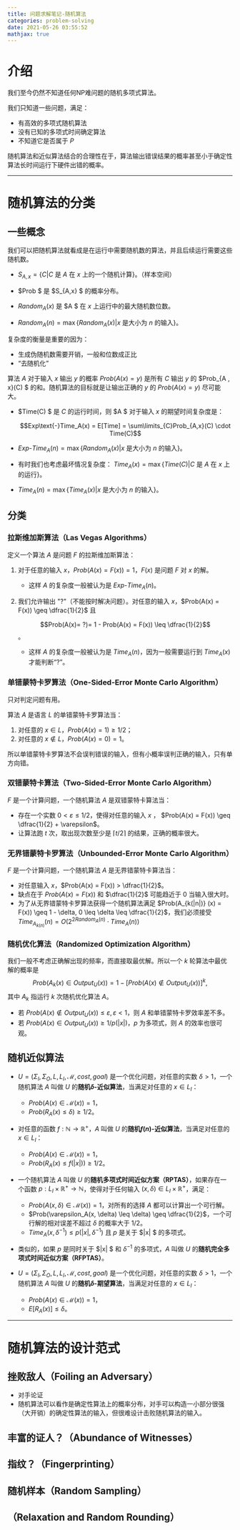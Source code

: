 ```yaml
---
title: 问题求解笔记-随机算法
categories: problem-solving
date: 2021-05-26 03:55:52
mathjax: true
---
```



# 介绍

我们至今仍然不知道任何NP难问题的随机多项式算法。

我们只知道一些问题，满足：

- 有高效的多项式随机算法
- 没有已知的多项式时间确定算法
- 不知道它是否属于 $P$

随机算法和近似算法结合的合理性在于，算法输出错误结果的概率甚至小于确定性算法长时间运行下硬件出错的概率。

<!--more -->



---

# 随机算法的分类

## 一些概念

我们可以把随机算法就看成是在运行中需要随机数的算法，并且后续运行需要这些随机数。

- $S_{A,x} = \{ C | C \text{ 是 }A \text{ 在 }x \text{ 上的一个随机计算}\}$。（样本空间）
- $Prob $ 是 $S_{A,x} $ 的概率分布。

- $Random_A(x)$ 是 $A $ 在 $x$ 上运行中的最大随机数位数。
- $Random_A(n) = \max\{Random_A(x) | x \text{ 是大小为 } n \text{ 的输入}\}$。

复杂度的衡量是重要的因为：

- 生成伪随机数需要开销，一般和位数成正比
- “去随机化”



算法 $A$ 对于输入 $x$ 输出 $y$ 的概率 $Prob(A(x) = y)$ 是所有 $C$ 输出 $y$ 的 $Prob_{A , x}(C) $ 的和。随机算法的目标就是让输出正确的 $y$ 的 $Prob(A(x) = y)$ 尽可能大。

- $Time(C) $ 是 $C$ 的运行时间，则 $A $ 对于输入 $x$ 的期望时间复杂度是： 

  $$Exp\text{-}Time_A(x) = E[Time] = \sum\limits_{C}Prob_{A,x}(C) \cdot Time(C)$$

- $Exp\text{-}Time_A(n) = \max\{Random_A(x) | x \text{ 是大小为 } n \text{ 的输入}\}$。

- 有时我们也考虑最坏情况复杂度： $Time_A(x) = \max\{Time(C) | C \text{ 是 }A \text{ 在 }  x \text{ 上的运行} \}$。

- $Time_A(n) = \max\{Time_A(x) | x \text{ 是大小为 } n \text{ 的输入} \}$。

## 分类

### 拉斯维加斯算法（Las Vegas Algorithms）

定义一个算法 $A$ 是问题 $F$ 的拉斯维加斯算法：

1. 对于任意的输入 $x$，$Prob(A(x) = F(x)) = 1$，$F(x)$ 是问题 $F$ 对 $x$ 的解。
   - 这样 $A$ 的复杂度一般被认为是 $Exp\text{-}Time_A(n)$。

2. 我们允许输出 "?"（不能按时解决问题）。对任意的输入 $x$，$Prob(A(x) = F(x)) \geq \dfrac{1}{2}$ 且 

   $$Prob(A(x)= ?)=  1 - Prob(A(x) = F(x)) \leq \dfrac{1}{2}$$。

   - 这样 $A$ 的复杂度一般被认为是 $Time_A(n)$，因为一般需要运行到 $Time_A(x)$ 才能判断“?”。



### 单错蒙特卡罗算法（One-Sided-Error Monte Carlo Algorithm）

只对判定问题有用。

算法 $A$ 是语言 $L$ 的单错蒙特卡罗算法当：

1. 对任意的 $x \in L$，$Prob(A(x) = 1 ) \geq 1/2$；
2. 对任意的 $x \notin L$，$Prob(A(x)  = 0) = 1$。

所以单错蒙特卡罗算法不会误判错误的输入，但有小概率误判正确的输入，只有单方向错。



### 双错蒙特卡算法（Two-Sided-Error Monte Carlo Algorithm）

$F$ 是一个计算问题，一个随机算法 $A$ 是双错蒙特卡算法当：

- 存在一个实数 $0 < \varepsilon \leq 1/2$，使得对任意的输入 $x$ ， $Prob(A(x) = F(x)) \geq \dfrac{1}{2}  + \varepsilon$。
- 让算法跑 $t$ 次，取出现次数至少是 $\lceil t / 2 \rceil$ 的结果，正确的概率很大。



### 无界错蒙特卡罗算法（Unbounded-Error Monte Carlo Algorithm）

$F$ 是一个计算问题，一个随机算法 $A$ 是无界错蒙特卡算法当：

- 对任意输入 $x$，$Prob(A(x) = F(x)) > \dfrac{1}{2}$。
- 缺点在于 $Prob(A(x) = F(x))$ 和 $\dfrac{1}{2}$ 可能趋近于 $0$ 当输入很大时。
- 为了从无界错蒙特卡罗算法获得一个随机算法满足 $Prob(A_{k(|n|)} (x) = F(x)) \geq 1 - \delta, 0 \leq \delta \leq \dfrac{1}{2}$，我们必须接受 $Time_{A_{k(n)}}(n) = O(2^{2Random_A(n)} \cdot Time_A(n))$



### 随机优化算法（Randomized Optimization Algorithm）

我们一般不考虑正确解出现的频率，而直接取最优解。所以一个 $k$ 轮算法中最优解的概率是
$$
Prob(A_k(x) \in Output_U(x)) = 1 - [Prob(A(x) \notin Output_U(x))]^k,
$$
其中 $A_k$ 指运行 $k$ 次随机优化算法 $A$。

- 若 $Prob(A(x) \notin Output_U(x)) \leq \varepsilon, \varepsilon < 1$，则 $A$ 和单错蒙特卡罗效率差不多。
- 若 $Prob(A(x) \in Output_U(x)) \geq 1 / p(|x|)$，$p$ 为多项式，则 $A$ 的效率也很可观。



## 随机近似算法

- $U = (\Sigma_I, \Sigma_O, L, L_I,\mathcal{M}, cost, goal)$ 是一个优化问题，对任意的实数 $\delta > 1$，一个随机算法 $A$ 叫做 $U$ 的**随机$\delta$-近似算法**，当满足对任意的 $x\in L_I$：
  - $Prob(A(x) \in \mathcal{M}(x)) = 1$，
  - $Prob(R_A(x) \leq \delta)\geq 1/ 2$。
- 对任意的函数 $f :\mathbb{N} \to \mathbb{R}^+$，$A$ 叫做 $U$ 的**随机$f(n)$-近似算法**，当满足对任意的 $x \in L_I$：
  - $Prob(A(x) \in \mathcal{M}(x)) = 1$，
  - $Prob(R_A(x) \leq f(|x|)) \geq 1/2$。
- 一个随机算法 $A$ 叫做 $U$ 的**随机多项式时间近似方案（RPTAS）**，如果存在一个函数 $p: L_I \times \mathbb{R}^+ \to \mathbb{N}$，使得对于任何输入 $(x, \delta) \in L_I \times \mathbb{R}^+$，满足：
  - $Prob(A(x, \delta) \in  \mathcal{M}(x)) = 1$，对所有的选择 $A$ 都可以计算出一个可行解。
  - $Prob(\varepsilon_A(x, \delta) \leq \delta) \geq \dfrac{1}{2}$，一个可行解的相对误差不超过 $\delta$ 的概率大于 $1/2$。
  - $Time_A(x, \delta^{-1}) \leq p(|x| , \delta^{-1})$ 且 $p$ 是关于 $|x| $ 的多项式。
- 类似的，如果 $p$ 是同时关于 $|x| $ 和 $\delta^{-1}$ 的多项式，$A$ 叫做 $U$ 的**随机完全多项式时间近似方案（RFPTAS）**。



- $U = (\Sigma_I, \Sigma_O, L, L_I,\mathcal{M}, cost, goal)$ 是一个优化问题，对任意的实数 $\delta > 1$，一个随机算法 $A$ 叫做 $U$ 的**随机$\delta$-期望算法**，当满足对任意的 $x\in L_I$：
  - $Prob(A(x) \in \mathcal{M}(x)) = 1$，
  - $E[R_A(x)] \leq \delta$。



---

# 随机算法的设计范式

## 挫败敌人（Foiling an Adversary）

- 对手论证
- 随机算法可以看作是确定性算法上的概率分布，对手可以构造一小部分很强（大开销）的确定性算法的输入，但很难设计击败随机算法的输入。



## 丰富的证人？（Abundance of Witnesses）



## 指纹？（Fingerprinting）



## 随机样本（Random Sampling）



## （Relaxation and Random Rounding）

